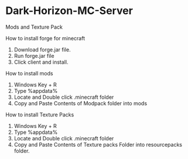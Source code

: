 # Dark-Horizon-MC-Server
Mods and Texture Pack

How to install forge for minecraft

1. Download forge.jar file.
2. Run forge.jar file
3. Click client and install.

How to install mods

1. Windows Key + R
2. Type %appdata%
3. Locate and Double click .minecraft folder
4. Copy and Paste Contents of Modpack folder into mods

How to install Texture Packs

1. Windows Key + R
2. Type %appdata%
3. Locate and Double click .minecraft folder
4. Copy and Paste Contents of Texture packs Folder into resourcepacks folder.
